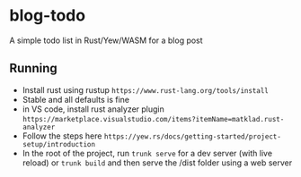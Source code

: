 # blog-todo
A simple todo list in Rust/Yew/WASM for a blog post

## Running

- Install rust using rustup `https://www.rust-lang.org/tools/install`
 - Stable and all defaults is fine
- in VS code, install rust analyzer plugin `https://marketplace.visualstudio.com/items?itemName=matklad.rust-analyzer`
- Follow the steps here `https://yew.rs/docs/getting-started/project-setup/introduction`
- In the root of the project, run `trunk serve` for a dev server (with live reload) or `trunk build` and then serve the /dist folder using a web server
